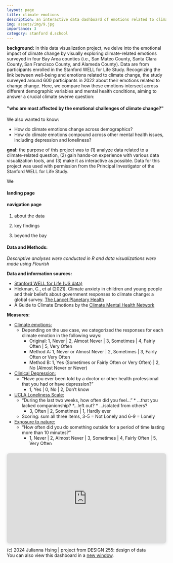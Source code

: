 ```yaml
---
layout: page
title: climate emotions
description: an interactive data dashboard of emotions related to climate change | softwares used: R, Flourish, and Canva
img: assets/img/9.jpg
importance: 3
category: stanford d.school
---
```


**background:** in this data visualization project, we delve into the emotional impact of climate change by visually exploring climate-related emotions surveyed in four Bay Area counties (i.e., San Mateo County, Santa Clara County, San Francisco County, and Alameda County). Data are from participants enrolled in the Stanford WELL for Life Study. Recognizing the link between well-being and emotions related to climate change, the study surveyed around 600 participants in 2022 about their emotions related to change change. Here, we compare how these emotions intersect across different demographic variables and mental health conditions, aiming to answer a crucial climate swerve question:  
#### "who are most affected by the emotional challenges of climate change?"

We also wanted to know:
* How do climate emotions change across demographics?
* How do climate emotions compound across other mental health issues, including depression and loneliness?

**goal:** the purpose of this project was to (1) analyze data related to a climate-related question, (2) gain hands-on experience with various data visualization tools, and (3) make it as interactive as possible. Data for this project was used with permission from the Principal Investigator of the Stanford WELL for Life Study. 

We 

#### **landing page**



#### **navigation page**
1. about the data


2. key findings


3. beyond the bay







#### **Data and Methods:**

*Descriptive analyses were conducted in R and data visualizations were made using Flourish*

**Data and information sources:**
* [Stanford WELL for Life (US data)](https://med.stanford.edu/wellforlife.html)
* Hickman, C., et al (2021). Climate anxiety in children and young people and their beliefs about government responses to climate change: a global survey. [The Lancet Planetary Health](https://www.thelancet.com/journals/lanplh/article/PIIS2542-5196(21)00278-3/fulltext#seccestitle80)
* A Guide to Climate Emotions by the [Climate Mental Health Network](https://www.climatementalhealth.net/wheel)

**Measures:**
* <u>Climate emotions:</u>
    * Depending on the use case, we categorized the responses for each climate emotion in the following ways: 
        * Original: 1, Never | 2, Almost Never | 3, Sometimes | 4, Fairly Often | 5, Very Often
        * Method A: 1, Never or Almost Never | 2, Sometimes | 3, Fairly Often or Very Often
        * Method B: 1, Yes (Sometimes or Fairly Often or Very Often) | 2, No (Almost Never or Never)
* <u>Clinical Depression:</u>
    * “Have you ever been told by a doctor or other health professional that you had or have depression?”
        * 1, Yes | 0, No | 2, Don’t know
* <u>UCLA Loneliness Scale:</u>
    * “During the last two weeks, how often did you feel…”
            * ...that you lacked companionship?
            *...left out?
            * ...isolated from others?
        * 3, Often | 2, Sometimes | 1, Hardly ever
    * Scoring: sum all three items, 3-5 = Not Lonely and 6-9 = Lonely
* <u>Exposure to nature:</u>
    * “How often did you do something outside for a period of time lasting more than 10 minutes?”
        * 1, Never | 2, Almost Never | 3, Sometimes | 4, Fairly Often | 5, Very Often

<div style="position: relative; width: 100%; height: 0; padding-top: 56.2500%;
 padding-bottom: 0; box-shadow: 0 2px 8px 0 rgba(63,69,81,0.16); margin-top: 1.6em; margin-bottom: 0.9em; overflow: hidden;
 border-radius: 8px; will-change: transform;">
  <iframe loading="lazy" style="position: absolute; width: 100%; height: 100%; top: 0; left: 0; border: none; padding: 0;margin: 0;"
    src="https://www.canva.com/design/DAGGXjPLkJo/BEVKalEE8R8GS7VCBA0LFA/view?embed" allowfullscreen="allowfullscreen" allow="fullscreen">
  </iframe>
</div>
<div class="caption">
    (c) 2024 Julianna Hsing | project from DESIGN 255: design of data
</div>
You can also view this dashboard in a <a href="https:&#x2F;&#x2F;www.canva.com&#x2F;design&#x2F;DAGGXjPLkJo&#x2F;BEVKalEE8R8GS7VCBA0LFA&#x2F;view?utm_content=DAGGXjPLkJo&amp;utm_campaign=designshare&amp;utm_medium=embeds&amp;utm_source=link" target="_blank" rel="noopener">new window</a>.